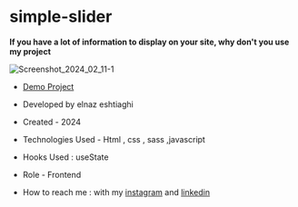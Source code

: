# simple-slider

**If you have a lot of information to display on your site, why don't you use my project**

![Screenshot_2024_02_11-1](https://github.com/elnaz-eshtiaghi/simple-slider/assets/146030206/af6adb33-378c-4c56-8062-d8ee5b102526)

- [Demo Project]( https://elnaz-eshtiaghi.github.io/simple-slider/)

- Developed by elnaz eshtiaghi

- Created - 2024

- Technologies Used - Html , css , sass ,javascript

- Hooks Used : useState 

- Role - Frontend

- How to reach me : with my [instagram](https://www.instagram.com/elnaz_eshtiaghi) and [linkedin](https://www.linkedin.com/in/elnaz-eshtiaghi-936832290/)

